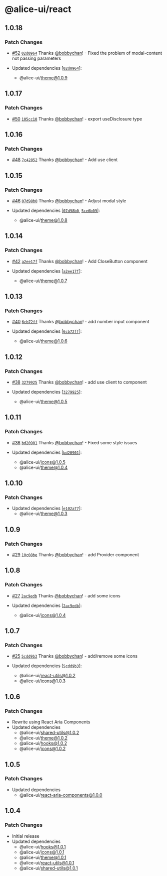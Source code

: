 # @alice-ui/react

## 1.0.18

### Patch Changes

- [#52](https://github.com/bobbychan/alice-ui/pull/52) [`02d0964`](https://github.com/bobbychan/alice-ui/commit/02d0964f148f40f404b307e3d0475433f4d9616c) Thanks [@bobbychan](https://github.com/bobbychan)! - Fixed the problem of modal-content not passing parameters

- Updated dependencies [[`02d0964`](https://github.com/bobbychan/alice-ui/commit/02d0964f148f40f404b307e3d0475433f4d9616c)]:
  - @alice-ui/theme@1.0.9

## 1.0.17

### Patch Changes

- [#50](https://github.com/bobbychan/alice-ui/pull/50) [`105cc10`](https://github.com/bobbychan/alice-ui/commit/105cc106ffe3761ec785e738f1eb3a58732f14dd) Thanks [@bobbychan](https://github.com/bobbychan)! - export useDisclosure type

## 1.0.16

### Patch Changes

- [#48](https://github.com/bobbychan/alice-ui/pull/48) [`7c42852`](https://github.com/bobbychan/alice-ui/commit/7c42852b5006da25f0caf8d0cbf0efe81a7ac281) Thanks [@bobbychan](https://github.com/bobbychan)! - Add use client

## 1.0.15

### Patch Changes

- [#46](https://github.com/bobbychan/alice-ui/pull/46) [`07d98b0`](https://github.com/bobbychan/alice-ui/commit/07d98b0c028f97d886375e032c3de2802a6ff0e5) Thanks [@bobbychan](https://github.com/bobbychan)! - Adjust modal style

- Updated dependencies [[`07d98b0`](https://github.com/bobbychan/alice-ui/commit/07d98b0c028f97d886375e032c3de2802a6ff0e5), [`5ce6b09`](https://github.com/bobbychan/alice-ui/commit/5ce6b094ee2b1e0e459a6a165cc28027e6463c51)]:
  - @alice-ui/theme@1.0.8

## 1.0.14

### Patch Changes

- [#42](https://github.com/bobbychan/alice-ui/pull/42) [`a2ee17f`](https://github.com/bobbychan/alice-ui/commit/a2ee17f2f73337c1474eba841621a607c200fe59) Thanks [@bobbychan](https://github.com/bobbychan)! - Add CloseButton component

- Updated dependencies [[`a2ee17f`](https://github.com/bobbychan/alice-ui/commit/a2ee17f2f73337c1474eba841621a607c200fe59)]:
  - @alice-ui/theme@1.0.7

## 1.0.13

### Patch Changes

- [#40](https://github.com/bobbychan/alice-ui/pull/40) [`6cb72ff`](https://github.com/bobbychan/alice-ui/commit/6cb72ffb6df4dffaeb654b46ae92c2b3ecf09ce1) Thanks [@bobbychan](https://github.com/bobbychan)! - add number input component

- Updated dependencies [[`6cb72ff`](https://github.com/bobbychan/alice-ui/commit/6cb72ffb6df4dffaeb654b46ae92c2b3ecf09ce1)]:
  - @alice-ui/theme@1.0.6

## 1.0.12

### Patch Changes

- [#38](https://github.com/bobbychan/alice-ui/pull/38) [`3279925`](https://github.com/bobbychan/alice-ui/commit/32799254872e193da723b47748f3dda9941df056) Thanks [@bobbychan](https://github.com/bobbychan)! - add use client to component

- Updated dependencies [[`3279925`](https://github.com/bobbychan/alice-ui/commit/32799254872e193da723b47748f3dda9941df056)]:
  - @alice-ui/theme@1.0.5

## 1.0.11

### Patch Changes

- [#36](https://github.com/bobbychan/alice-ui/pull/36) [`bd20901`](https://github.com/bobbychan/alice-ui/commit/bd20901b359795772bf8bf8f5552d6c594e01755) Thanks [@bobbychan](https://github.com/bobbychan)! - Fixed some style issues

- Updated dependencies [[`bd20901`](https://github.com/bobbychan/alice-ui/commit/bd20901b359795772bf8bf8f5552d6c594e01755)]:
  - @alice-ui/icons@1.0.5
  - @alice-ui/theme@1.0.4

## 1.0.10

### Patch Changes

- Updated dependencies [[`e102a77`](https://github.com/bobbychan/alice-ui/commit/e102a774aaeb50a0c68596374f843b7b21bfe11e)]:
  - @alice-ui/theme@1.0.3

## 1.0.9

### Patch Changes

- [#29](https://github.com/bobbychan/alice-ui/pull/29) [`10c08be`](https://github.com/bobbychan/alice-ui/commit/10c08be672329afd4e570bed783e41d852173647) Thanks [@bobbychan](https://github.com/bobbychan)! - add Provider component

## 1.0.8

### Patch Changes

- [#27](https://github.com/bobbychan/alice-ui/pull/27) [`2ac9edb`](https://github.com/bobbychan/alice-ui/commit/2ac9edb0e2ea1da45b4cc8d4c0a6746545fb0bf3) Thanks [@bobbychan](https://github.com/bobbychan)! - add some icons

- Updated dependencies [[`2ac9edb`](https://github.com/bobbychan/alice-ui/commit/2ac9edb0e2ea1da45b4cc8d4c0a6746545fb0bf3)]:
  - @alice-ui/icons@1.0.4

## 1.0.7

### Patch Changes

- [#25](https://github.com/bobbychan/alice-ui/pull/25) [`5cdd9b3`](https://github.com/bobbychan/alice-ui/commit/5cdd9b3d3d099bb1a0e1dc22754996ba9c7f1d60) Thanks [@bobbychan](https://github.com/bobbychan)! - add/remove some icons

- Updated dependencies [[`5cdd9b3`](https://github.com/bobbychan/alice-ui/commit/5cdd9b3d3d099bb1a0e1dc22754996ba9c7f1d60)]:
  - @alice-ui/react-utils@1.0.2
  - @alice-ui/icons@1.0.3

## 1.0.6

### Patch Changes

- Rewrite using React Aria Components
- Updated dependencies
  - @alice-ui/shared-utils@1.0.2
  - @alice-ui/theme@1.0.2
  - @alice-ui/hooks@1.0.2
  - @alice-ui/icons@1.0.2

## 1.0.5

### Patch Changes

- Updated dependencies
  - @alice-ui/react-aria-components@1.0.0

## 1.0.4

### Patch Changes

- Initial release
- Updated dependencies
  - @alice-ui/hooks@1.0.1
  - @alice-ui/icons@1.0.1
  - @alice-ui/theme@1.0.1
  - @alice-ui/react-utils@1.0.1
  - @alice-ui/shared-utils@1.0.1

